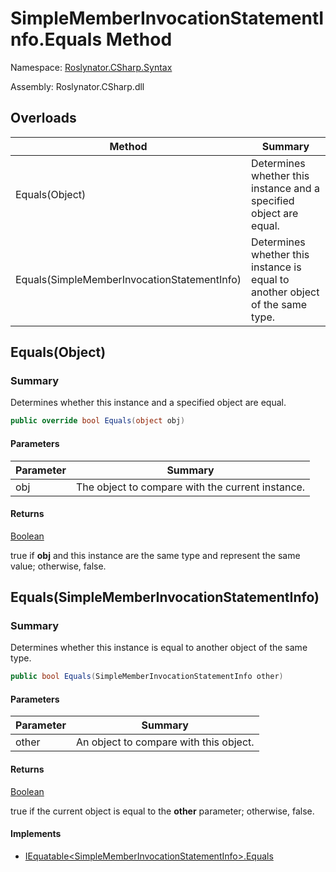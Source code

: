 # SimpleMemberInvocationStatementInfo\.Equals Method

Namespace: [Roslynator.CSharp.Syntax](../../README.md)

Assembly: Roslynator\.CSharp\.dll

## Overloads

| Method | Summary |
| ------ | ------- |
| Equals\(Object\) | Determines whether this instance and a specified object are equal\. |
| Equals\(SimpleMemberInvocationStatementInfo\) | Determines whether this instance is equal to another object of the same type\. |

## Equals\(Object\)

### Summary

Determines whether this instance and a specified object are equal\.

```csharp
public override bool Equals(object obj)
```

#### Parameters

| Parameter | Summary |
| --------- | ------- |
| obj | The object to compare with the current instance\.  |

#### Returns

[Boolean](https://docs.microsoft.com/en-us/dotnet/api/system.boolean)

true if **obj** and this instance are the same type and represent the same value; otherwise, false\. 

## Equals\(SimpleMemberInvocationStatementInfo\)

### Summary

Determines whether this instance is equal to another object of the same type\.

```csharp
public bool Equals(SimpleMemberInvocationStatementInfo other)
```

#### Parameters

| Parameter | Summary |
| --------- | ------- |
| other | An object to compare with this object\. |

#### Returns

[Boolean](https://docs.microsoft.com/en-us/dotnet/api/system.boolean)

true if the current object is equal to the **other** parameter; otherwise, false\.

#### Implements

* [IEquatable\<SimpleMemberInvocationStatementInfo>.Equals](https://docs.microsoft.com/en-us/dotnet/api/system.iequatable-1.equals)

